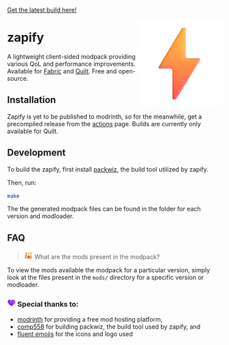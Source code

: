 [Get the latest build here!](https://nightly.link/CompeyDev/zapify/workflows/build/main/Zapify%20for%20Quilt.zip)

<img align="right" height="200" src="https://raw.githubusercontent.com/CompeyDev/zapify/main/assets/logo.png" />

# zapify
A lightweight client-sided modpack providing various QoL and performance improvements. Available for [Fabric](https://www.fabricmc.net/) and [Quilt](https://quiltmc.org/en/). Free and open-source.


## Installation
Zapify is yet to be published to modrinth, so for the meanwhile, get a precompiled release from the [actions](https://github.com/CompeyDev/zapify/actions) page. Builds are currently only available for Quilt.

## Development
To build the zapify, first install [packwiz](https://github.com/packwiz/packwiz), the build tool utilized by zapify.

Then, run:
```sh
make
```

The the generated modpack files can be found in the folder for each version and modloader.

## FAQ
> <img height="20" src="https://raw.githubusercontent.com/CompeyDev/zapify/main/assets/shocked_cat.png" />
>  What are the mods present in the modpack?
To view the mods available the modpack for a particular version, simply look at the files present in the `mods/` directory for a specific version or modloader.

### <img height="20" src="https://raw.githubusercontent.com/CompeyDev/zapify/main/assets/purple_heart.png"> Special thanks to:</img>

- [modrinth](https://modrinth.com) for providing a free mod hosting platform,
- [comp558](https://github.com/comp500) for building packwiz, the build tool used by zapify, and
- [fluent emojis](https://fluentemoji.com/) for the icons and logo used

